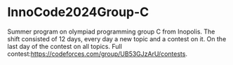 # InnoCode2024Group-C
Summer program on olympiad programming group C from Inopolis. 
The shift consisted of 12 days, every day a new topic and a contest on it.
On the last day of the contest on all topics. 
Full contest:https://codeforces.com/group/UB53GJzArU/contests.
